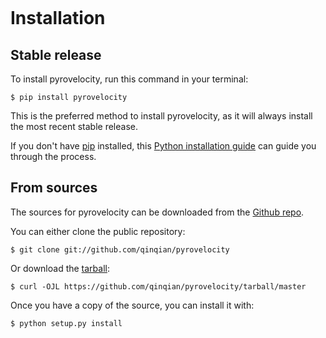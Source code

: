 ```{highlight} shell
```

# Installation

## Stable release

To install pyrovelocity, run this command in your terminal:

```console
$ pip install pyrovelocity
```

This is the preferred method to install pyrovelocity, as it will always install the most recent stable release.

If you don't have [pip] installed, this [Python installation guide] can guide
you through the process.

## From sources

The sources for pyrovelocity can be downloaded from the [Github repo].

You can either clone the public repository:

```console
$ git clone git://github.com/qinqian/pyrovelocity
```

Or download the [tarball]:

```console
$ curl -OJL https://github.com/qinqian/pyrovelocity/tarball/master
```

Once you have a copy of the source, you can install it with:

```console
$ python setup.py install
```

[github repo]: https://github.com/qinqian/pyrovelocity
[pip]: https://pip.pypa.io
[python installation guide]: http://docs.python-guide.org/en/latest/starting/installation/
[tarball]: https://github.com/qinqian/pyrovelocity/tarball/master
